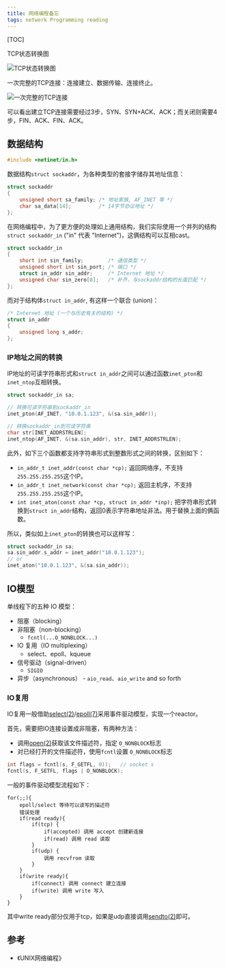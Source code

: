 ```yaml
---
title: 网络编程备忘
tags: network Programming reading
---
```


[TOC]

TCP状态转换图

![TCP状态转换图](http://image.jqian.net/network_tcp_state.png)

一次完整的TCP连接：连接建立、数据传输、连接终止。

![一次完整的TCP连接](http://image.jqian.net/network_tcp_process.png)

可以看出建立TCP连接需要经过3步，SYN、SYN+ACK、ACK；而关闭则需要4步，FIN、ACK、FIN、ACK。

## 数据结构

```c
#include <netinet/in.h>
```

数据结构`struct sockaddr`，为各种类型的套接字储存其地址信息：

```c
struct sockaddr
{
    unsigned short sa_family; /* 地址家族, AF_INET 等 */
    char sa_data[14];         /* 14字节协议地址 */
};
```

在网络编程中，为了更方便的处理如上通用结构，我们实际使用一个并列的结构 `struct sockaddr_in` ("in" 代表 "Internet")，这俩结构可以互相cast。

```c
struct sockaddr_in
{
    short int sin_family;        /* 通信类型 */
    unsigned short int sin_port; /* 端口 */
    struct in_addr sin_addr;     /* Internet 地址 */
    unsigned char sin_zero[8];   /* 补齐，与sockaddr结构的长度匹配 */
};
```

而对于结构体`struct in_addr`, 有这样一个联合 (union)：

```c
/* Internet 地址 (一个与历史有关的结构) */
struct in_addr
{
    unsigned long s_addr;
};
```

### IP地址之间的转换

IP地址的可读字符串形式和`struct in_addr`之间可以通过函数`inet_pton`和`inet_ntop`互相转换。

```c
struct sockaddr_in sa;

// 转换可读字符串到sockaddr_in
inet_pton(AF_INET, "10.0.1.123", &(sa.sin_addr));

// 转换sockaddr_in到可读字符串
char str[INET_ADDRSTRLEN];
inet_ntop(AF_INET, &(sa.sin_addr), str, INET_ADDRSTRLEN);
```

此外，如下三个函数都支持字符串形式到整数形式之间的转换，区别如下：

- `in_addr_t inet_addr(const char *cp);`  返回网络序，不支持`255.255.255.255`这个IP。
- `in_addr_t inet_network(const char *cp);`  返回主机序，不支持`255.255.255.255`这个IP。
- `int inet_aton(const char *cp, struct in_addr *inp);` 把字符串形式转换到`struct in_addr`结构，返回0表示字符串地址非法。用于替换上面的俩函数。

所以，类似如上`inet_pton`的转换也可以这样写：

```c
struct sockaddr_in sa;
sa.sin_addr.s_addr = inet_addr("10.0.1.123");
// or
inet_aton("10.0.1.123", &(sa.sin_addr));
```

## IO模型
单线程下的五种 IO 模型：

-   阻塞（blocking）
-   非阻塞（non-blocking）
    - `fcntl(...O_NONBLOCK...)`
-   IO 复用（IO multiplexing）
    - select、epoll、kqueue
-   信号驱动（signal-driven）
    - `SIGIO`
-    异步（asynchronous）
    - `aio_read`、`aio_write` and so forth

### IO复用

IO复用一般借助[select(2)](http://linux.die.net/man/2/select)/[epoll(7)](http://linux.die.net/man/7/epoll)采用事件驱动模型，实现一个reactor。

首先，需要把IO连接设置成非阻塞，有两种方法：

-   调用[open(2)](http://linux.die.net/man/2/open)获取该文件描述符，指定 `O_NONBLOCK`标志
-   对已经打开的文件描述符，使用`fcntl`设置 `O_NONBLOCK`标志

```c
int flags = fcntl(s, F_GETFL, 0));   // socket s
fcntl(s, F_SETFL, flags | O_NONBLOCK);
```

一般的事件驱动模型流程如下：

```
for(;;){
    epoll/select 等待可以读写的描述符
    错误处理
    if(read ready){
        if(tcp) {
            if(accepted) 调用 accept 创建新连接
            if(read) 调用 read 读取
        }
        if(udp) {
            调用 recvfrom 读取
        }
    }
    if(write ready){
        if(connect) 调用 connect 建立连接
        if(write) 调用 write 写入
    }
}
```

其中write ready部分仅用于tcp，如果是udp直接调用[sendto(2)](http://linux.die.net/man/2/sendto)即可。


## 参考

- 《UNIX网络编程》
